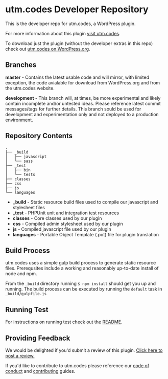 # utm.codes Developer Repository

This is the developer repo for utm.codes, a WordPress plugin.

For more information about this plugin [visit utm.codes](https://utm.codes).

To download just the plugin (without the developer extras in this repo) check out [utm.codes on WordPress.org](https://wordpress.org/plugins/utm-dot-codes/).

## Branches

**master** - Contains the latest usable code and will mirror, with limited exception, the code avialable for download from WordPress.org and from the utm.codes website.

**development** - This branch will, at times, be more experimental and likely contain incomplete and/or untested ideas. Please reference latest commit messages/tags for further details. This branch sould be used for development and experimentation only and not deployed to a production environment.

## Repository Contents

```
.
├── _build
│   ├── javascript
│   └── sass
├── _test
│   ├── bin
│   └── tests
├── classes
├── css
├── js
└── languages
```

- **_build** - Static resource build files used to compile our javascript and stylesheet files
- **_test** - PHPUnit unit and integration test resources
- **classes** - Core classes used by our plugin
- **css** - Compiled admin stylesheet used by our plugin
- **js** - Compiled javascript file used by our plugin
- **languages** - Portable Object Template (.pot) file for plugin translation

## Build Process

utm.codes uses a simple gulp build process to generate static resource files. Prerequsites include a working and reasonably up-to-date install of node and npm.

From the `_build` directory running `$ npm install` should get you up and running. The build process can be executed by running the `default` task in `_build/gulpfile.js`

## Running Test

For instructions on running test check out the [README](./_test/README.md).

## Providing Feedback

We would be delighted if you'd submit a review of this plugin. [Click here to post a review.](https://wordpress.org/plugins/utm-dot-codes/)

If you'd like to contribute to utm.codes please reference our [code of conduct](./.github/CODE_OF_CONDUCT.md) and [contributing](./.github/CONTRIBUTING.md) guides.
